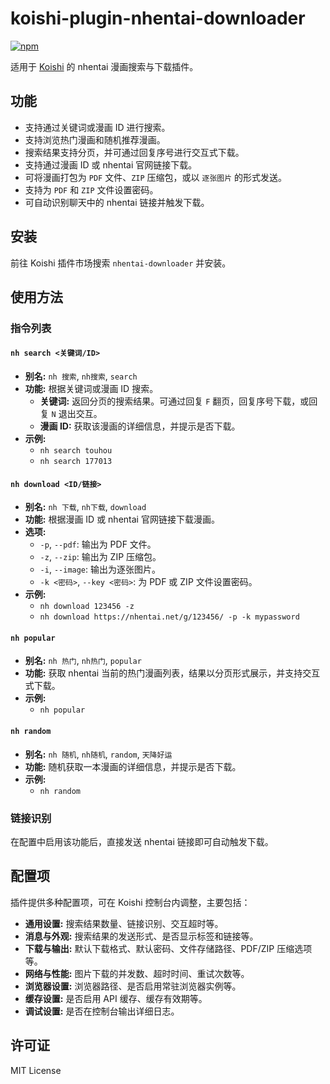 # koishi-plugin-nhentai-downloader

[![npm](https://img.shields.io/npm/v/koishi-plugin-nhentai-downloader?style=flat-square)](https://www.npmjs.com/package/koishi-plugin-nhentai-downloader)

适用于 [Koishi](https://koishi.chat/) 的 nhentai 漫画搜索与下载插件。

## 功能

- 支持通过关键词或漫画 ID 进行搜索。
- 支持浏览热门漫画和随机推荐漫画。
- 搜索结果支持分页，并可通过回复序号进行交互式下载。
- 支持通过漫画 ID 或 nhentai 官网链接下载。
- 可将漫画打包为 `PDF` 文件、`ZIP` 压缩包，或以 `逐张图片` 的形式发送。
- 支持为 `PDF` 和 `ZIP` 文件设置密码。
- 可自动识别聊天中的 nhentai 链接并触发下载。

## 安装

前往 Koishi 插件市场搜索 `nhentai-downloader` 并安装。

## 使用方法

### 指令列表

#### `nh search <关键词/ID>`

- **别名:** `nh 搜索`, `nh搜索`, `search`
- **功能:** 根据关键词或漫画 ID 搜索。
  - **关键词:** 返回分页的搜索结果。可通过回复 `F` 翻页，回复序号下载，或回复 `N` 退出交互。
  - **漫画 ID:** 获取该漫画的详细信息，并提示是否下载。
- **示例:**
  - `nh search touhou`
  - `nh search 177013`

#### `nh download <ID/链接>`

- **别名:** `nh 下载`, `nh下载`, `download`
- **功能:** 根据漫画 ID 或 nhentai 官网链接下载漫画。
- **选项:**
  - `-p`, `--pdf`: 输出为 PDF 文件。
  - `-z`, `--zip`: 输出为 ZIP 压缩包。
  - `-i`, `--image`: 输出为逐张图片。
  - `-k <密码>`, `--key <密码>`: 为 PDF 或 ZIP 文件设置密码。
- **示例:**
  - `nh download 123456 -z`
  - `nh download https://nhentai.net/g/123456/ -p -k mypassword`

#### `nh popular`

- **别名:** `nh 热门`, `nh热门`, `popular`
- **功能:** 获取 nhentai 当前的热门漫画列表，结果以分页形式展示，并支持交互式下载。
- **示例:**
  - `nh popular`

#### `nh random`

- **别名:** `nh 随机`, `nh随机`, `random`, `天降好运`
- **功能:** 随机获取一本漫画的详细信息，并提示是否下载。
- **示例:**
  - `nh random`

### 链接识别

在配置中启用该功能后，直接发送 nhentai 链接即可自动触发下载。

## 配置项

插件提供多种配置项，可在 Koishi 控制台内调整，主要包括：

- **通用设置:** 搜索结果数量、链接识别、交互超时等。
- **消息与外观:** 搜索结果的发送形式、是否显示标签和链接等。
- **下载与输出:** 默认下载格式、默认密码、文件存储路径、PDF/ZIP 压缩选项等。
- **网络与性能:** 图片下载的并发数、超时时间、重试次数等。
- **浏览器设置:** 浏览器路径、是否启用常驻浏览器实例等。
- **缓存设置:** 是否启用 API 缓存、缓存有效期等。
- **调试设置:** 是否在控制台输出详细日志。

## 许可证

MIT License
